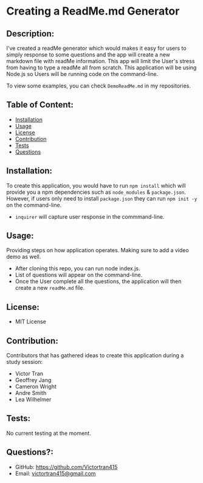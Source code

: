 # Creating a ReadMe.md Generator

## Description: 
I've created a readMe generator which would makes it easy for users to simply response to some questions and the app will create a new markdown file with readMe information. This app will limit the User's stress from having to type a readMe all from scratch. This application will be using Node.js so Users will be running code on the command-line.

To view some examples, you can check `DemoReadMe.md` in my repositories. 


## Table of Content:
- [Installation](#installation)
- [Usage](#usage)
- [License](#license)
- [Contribution](#contribution)
- [Tests](#tests)
- [Questions](#questions)

## Installation:
To create this application, you would have to run `npm install` which will provide you a npm dependencies such as `node_modules` & `package.json`. However, if users only need to install `package.json` they can run `npm init -y` on the command-line.
 - `inquirer` will capture user response in the commmand-line.

## Usage:
Providing steps on how application operates. Making sure to add a video demo as well. 
- After cloning this repo, you can run node index.js.
- List of questions will appear on the command-line.
- Once the User complete all the questions, the application will then create a new `readMe.md` file.




## License:
- MIT License

## Contribution:
Contributors that has gathered ideas to create this application during a study session:
- Victor Tran
- Geoffrey Jang
- Cameron Wright
- Andre Smith
- Lea Wilhelmer

## Tests:

No current testing at the moment.


## Questions?:
- GitHub: https://github.com/Victortran415
- Email: victortran415@gmail.com


